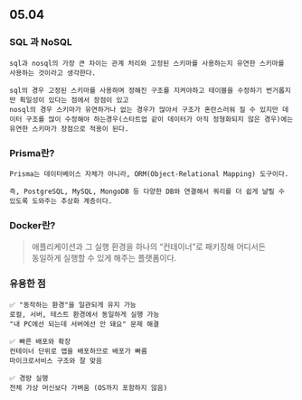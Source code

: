 ## 05.04

### SQL 과 NoSQL

    sql과 nosql의 가장 큰 차이는 관계 처리와 고정된 스키마를 사용하는지 유연한 스키마를 사용하는 것이라고 생각한다.

    sql의 경우 고정된 스키마를 사용하며 정해진 구조를 지켜야하고 테이블을 수정하기 번거롭지만 획일성이 있다는 점에서 장점이 있고
    nosql의 경우 스키마가 유연하거나 없는 경우가 많아서 구조가 혼란스러워 질 수 있지만 데이터 구조를 많이 수정해야 하는경우(스타트업 같이 데이터가 아직 정형화되지 않은 경우)에는 유연한 스키마가 장점으로 적용이 된다.

### Prisma란?

    Prisma는 데이터베이스 자체가 아니라, ORM(Object-Relational Mapping) 도구이다.

    즉, PostgreSQL, MySQL, MongoDB 등 다양한 DB와 연결해서 쿼리를 더 쉽게 날릴 수 있도록 도와주는 추상화 계층이다.

### Docker란?

> 애플리케이션과 그 실행 환경을 하나의 “컨테이너”로 패키징해 어디서든  
> 동일하게 실행할 수 있게 해주는 플랫폼이다.

### 유용한 점

    ✅ "동작하는 환경"을 일관되게 유지 가능
    로컬, 서버, 테스트 환경에서 동일하게 실행 가능
    "내 PC에선 되는데 서버에선 안 돼요" 문제 해결

    ✅ 빠른 배포와 확장
    컨테이너 단위로 앱을 배포하므로 배포가 빠름
    마이크로서비스 구조와 잘 맞음

    ✅ 경량 실행
    전체 가상 머신보다 가벼움 (OS까지 포함하지 않음)
